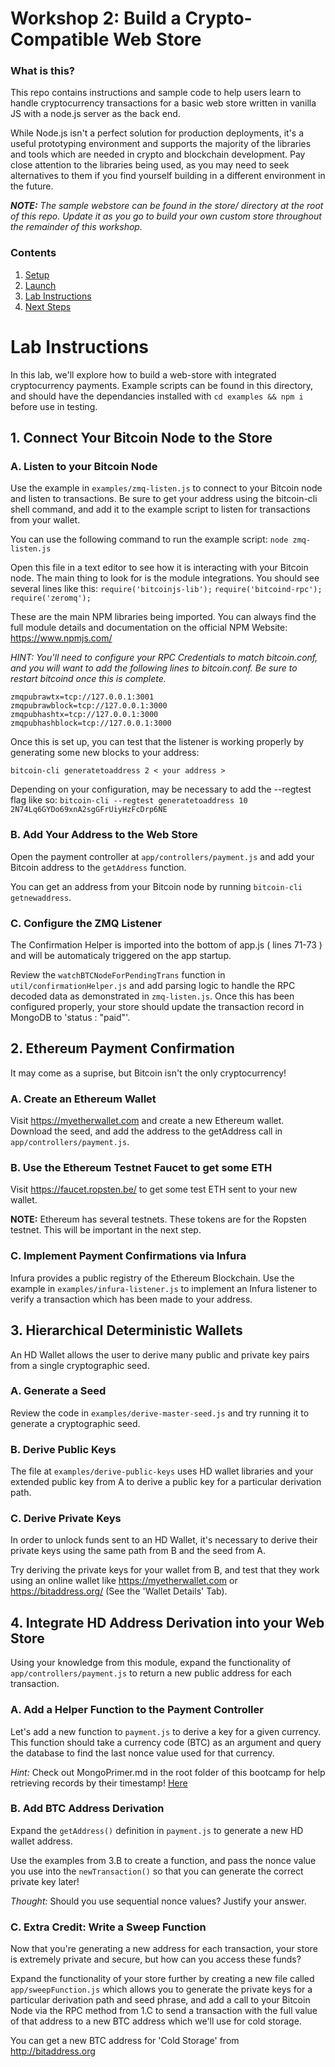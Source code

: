 # Workshop 2: Build a Crypto-Compatible Web Store

### What is this?

This repo contains instructions and sample code to help users learn to handle cryptocurrency transactions for a basic web store written in vanilla JS with a node.js server as the back end.

While Node.js isn't a perfect solution for production deployments, it's a useful prototyping environment and supports the majority of the libraries and tools which are needed in crypto and blockchain development. Pay close attention to the libraries being used, as you may need to seek alternatives to them if you find yourself building in a different environment in the future. 

***NOTE:*** *The sample webstore can be found in the store/ directory at the root of this repo. Update it as you go to build your own custom store throughout the remainder of this workshop.*

### Contents

1. [Setup](#setup)
2. [Launch](#launch)
3. [Lab Instructions](#lab-instructions)
4. [Next Steps](#next-steps)


# Lab Instructions

In this lab, we'll explore how to build a web-store with integrated cryptocurrency payments. Example scripts can be found in this directory, and should have the dependancies installed with `cd examples && npm i` before use in testing.

## 1. Connect Your Bitcoin Node to the Store

### A. Listen to your Bitcoin Node 
Use the example in `examples/zmq-listen.js` to connect to your Bitcoin node and listen to transactions. Be sure to get your address using the bitcoin-cli shell command, and add it to the example script to listen for transactions from your wallet.

You can use the following command to run the example script:
```node zmq-listen.js```

Open this file in a text editor to see how it is interacting with your Bitcoin node. The main thing to look for is the module integrations. You should see several lines like this:
`require('bitcoinjs-lib');`
`require('bitcoind-rpc');`
`require('zeromq');`

These are the main NPM libraries being imported. You can always find the full module details and documentation on the official NPM Website: https://www.npmjs.com/

*HINT: You'll need to configure your RPC Credentials to match bitcoin.conf, and you will want to add the following lines to bitcoin.conf. Be sure to restart bitcoind once this is complete.*

```
zmqpubrawtx=tcp://127.0.0.1:3001
zmqpubrawblock=tcp://127.0.0.1:3000
zmqpubhashtx=tcp://127.0.0.1:3000
zmqpubhashblock=tcp://127.0.0.1:3000
```

Once this is set up, you can test that the listener is working properly by generating some new blocks to your address:

`bitcoin-cli generatetoaddress 2 < your address >`

Depending on your configuration, may be necessary to add the --regtest flag like so: 
`bitcoin-cli --regtest generatetoaddress 10 2N74Lq6GYDo69xnA2sgGFrUiyHzFcDrp6NE`

### B. Add Your Address to the Web Store

Open the payment controller at `app/controllers/payment.js` and add your Bitcoin address to the `getAddress` function. 

You can get an address from your Bitcoin node by running `bitcoin-cli getnewaddress`.


### C. Configure the ZMQ Listener 

The Confirmation Helper is imported into the bottom of app.js ( lines 71-73 ) and will be automaticaly triggered on the app startup. 

Review the `watchBTCNodeForPendingTrans` function in `util/confirmationHelper.js` and add parsing logic to handle the RPC decoded data as demonstrated in `zmq-listen.js`. Once this has been configured properly, your store should update the transaction record in MongoDB to 'status : "paid"'.


## 2. Ethereum Payment Confirmation

It may come as a suprise, but Bitcoin isn't the only cryptocurrency! 

### A. Create an Ethereum Wallet

Visit https://myetherwallet.com and create a new Ethereum wallet. Download the seed, and add the address to the getAddress call in `app/controllers/payment.js`.


### B. Use the Ethereum Testnet Faucet to get some ETH

Visit https://faucet.ropsten.be/ to get some test ETH sent to your new wallet.

**NOTE:** Ethereum has several testnets. These tokens are for the Ropsten testnet. This will be important in the next step.


### C. Implement Payment Confirmations via Infura

Infura provides a public registry of the Ethereum Blockchain. Use the example in `examples/infura-listener.js` to implement an Infura listener to verify a transaction which has been made to your address. 


## 3. Hierarchical Deterministic Wallets

An HD Wallet allows the user to derive many public and private key pairs from a single cryptographic seed. 

### A. Generate a Seed

Review the code in `examples/derive-master-seed.js` and try running it to generate a cryptographic seed.


### B. Derive Public Keys

The file at `examples/derive-public-keys` uses HD wallet libraries and your extended public key from A to derive a public key for a particular derivation path.


### C. Derive Private Keys

In order to unlock funds sent to an HD Wallet, it's necessary to derive their private keys using the same path from B and the seed from A. 

Try deriving the private keys for your wallet from B, and test that they work using an online wallet like https://myetherwallet.com or https://bitaddress.org/ (See the 'Wallet Details' Tab).

## 4. Integrate HD Address Derivation into your Web Store 

Using your knowledge from this module, expand the functionality of `app/controllers/payment.js` to return a new public address for each transaction. 

### A. Add a Helper Function to the Payment Controller

Let's add a new function to `payment.js` to derive a key for a given currency. This function should take a currency code (BTC) as an argument and query the database to find the last nonce value used for that currency. 

*Hint:* Check out MongoPrimer.md in the root folder of this bootcamp for help retrieving records by their timestamp! [Here](https://github.com/BlockchainInstituteChi/developer-bootcamp/MongoPrimer.md#Retrieving-Last-Record-by-Timestamp)


### B. Add BTC Address Derivation

Expand the `getAddress()` definition in `payment.js` to generate a new HD wallet address. 

Use the examples from 3.B to create a function, and pass the nonce value you use into the `newTransaction()` so that you can generate the correct private key later!

*Thought:* Should you use sequential nonce values? Justify your answer.


### C. Extra Credit: Write a Sweep Function

Now that you're generating a new address for each transaction, your store is extremely private and secure, but how can you access these funds?

Expand the functionality of your store further by creating a new file called `app/sweepFunction.js` which allows you to generate the private keys for a particular derivation path and seed phrase, and add a call to your Bitcoin Node via the RPC method from 1.C to send a transaction with the full value of that address to a new BTC address which we'll use for cold storage. 

You can get a new BTC address for 'Cold Storage' from http://bitaddress.org


